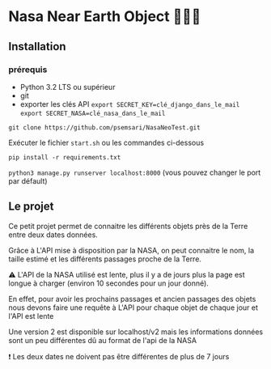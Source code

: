 # Nasa Near Earth Object 👨‍🚀🚀

## Installation

### prérequis

- Python 3.2 LTS ou supérieur
- git
- exporter les clés API
`export SECRET_KEY=clé_django_dans_le_mail`
`export SECRET_NASA=clé_nasa_dans_le_mail`

`git clone https://github.com/psemsari/NasaNeoTest.git`

Exécuter le fichier `start.sh` ou les commandes ci-dessous

`pip install -r requirements.txt`

`python3 manage.py runserver localhost:8000`
(vous pouvez changer le port par défault)

## Le projet

Ce petit projet permet de connaitre les différents objets près de la Terre entre deux dates données.

Grâce à L'API mise à disposition par la NASA, on peut connaitre le nom, la taille estimé et les différents passages proche de la Terre.

⚠️ L'API de la NASA utilisé est lente, plus il y a de jours plus la page est longue à charger (environ 10 secondes pour un jour donné).

En effet, pour avoir les prochains passages et ancien passages des objets nous devons faire une requête à L'API pour chaque objet de chaque jour et l'API est lente

Une version 2 est disponible sur localhost/v2 mais les informations données sont un peu différentes dû au format de l'api de la NASA

❗ Les deux dates ne doivent pas être différentes de plus de 7 jours

